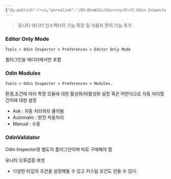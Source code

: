 ```yaml
---
{"dg-publish":true,"permalink":"/02.DevWiki/Sources/유니티 Odin Inspector/"}
---
```


> 유니티 에디터 인스펙터의 기능 확장 및 사용자 편의 기능 추가

### Editor Only Mode
`Tools > Odin Inspector > Preferences > Editor Only Mode`

플러그인을 에디터에서만 포함

### Odin Modules
`Tools > Odin Inspector > Preferences > Modules.`

환경,조건에 따라 특정 모듈에 대한 활성화/비활성화 설정 혹은 어떤식으로 자동 처리할건지에 대한 설정

- Ask : 자동 처리하되 물어봄
- Automatic : 완전 자동처리
- Manual : 수동

### OdinValidator
Odin Inspector랑 별도의 플러그인이며 따로 구매해야 함

유니티 오류검증 에셋

- 다양한 타입의 조건을 설정해둘 수 있고 커스텀 조건도 만들 수 있다.